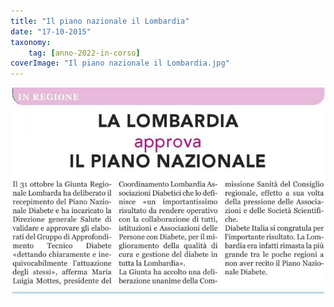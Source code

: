 ```yaml
---
title: "Il piano nazionale il Lombardia"
date: "17-10-2015"
taxonomy: 
    tag: [anno-2022-in-corso]
coverImage: "Il piano nazionale il Lombardia.jpg"
---
```


![Il piano nazionale il Lombardia](images/Il%20piano%20nazionale%20il%20Lombardia.jpg)
